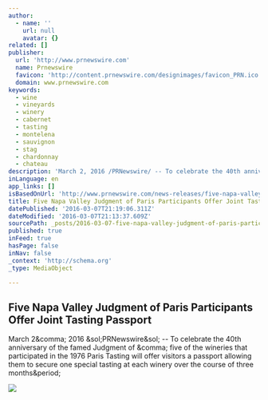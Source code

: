 ```yaml
---
author:
  - name: ''
    url: null
    avatar: {}
related: []
publisher:
  url: 'http://www.prnewswire.com'
  name: Prnewswire
  favicon: 'http://content.prnewswire.com/designimages/favicon_PRN.ico'
  domain: www.prnewswire.com
keywords:
  - wine
  - vineyards
  - winery
  - cabernet
  - tasting
  - montelena
  - sauvignon
  - stag
  - chardonnay
  - chateau
description: 'March 2, 2016 /PRNewswire/ -- To celebrate the 40th anniversary of the famed Judgment of , five of the wineries that participated in the 1976 Paris Tasting will offer visitors a passport allowing them to secure one special tasting at each winery over the course of three months.'
inLanguage: en
app_links: []
isBasedOnUrl: 'http://www.prnewswire.com/news-releases/five-napa-valley-judgment-of-paris-participants-offer-joint-tasting-passport-300229854.html'
title: Five Napa Valley Judgment of Paris Participants Offer Joint Tasting Passport
datePublished: '2016-03-07T21:19:06.311Z'
dateModified: '2016-03-07T21:13:37.609Z'
sourcePath: _posts/2016-03-07-five-napa-valley-judgment-of-paris-participants-offer-joint.md
published: true
inFeed: true
hasPage: false
inNav: false
_context: 'http://schema.org'
_type: MediaObject

---
```

<article style=""><h1>Five Napa Valley Judgment of Paris Participants Offer Joint Tasting Passport</h1><p>March 2&amp;comma; 2016 &amp;sol;PRNewswire&amp;sol; -- To celebrate the 40th anniversary of the famed Judgment of &amp;comma; five of the wineries that participated in the 1976 Paris Tasting will offer visitors a passport allowing them to secure one special tasting at each winery over the course of three months&amp;period;</p><img src="http://photos.prnewswire.com/prnvar/20160302/339840" /></article>
